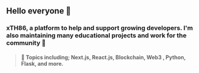 ## Hello everyone 👋

### xTH86, a platform to help and support growing developers.  I'm also maintaining many educational projects and work for the community :name_badge:
> #### :pushpin: Topics including; Next.js, React.js, Blockchain, Web3 , Python, Flask, and more. 
